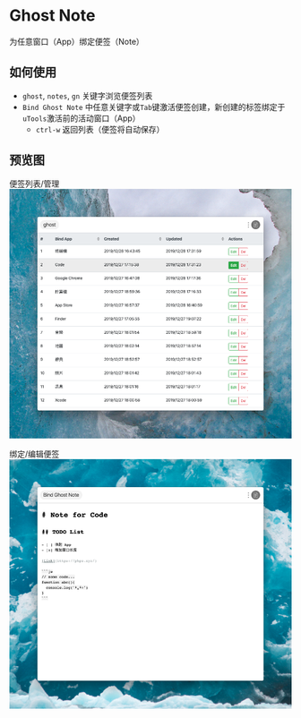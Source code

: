 # Ghost Note

为任意窗口（App）绑定便签（Note）

## 如何使用

- `ghost`, `notes`, `gn` 关键字浏览便签列表
- `Bind Ghost Note` 中任意关键字或`Tab`键激活便签创建，新创建的标签绑定于`uTools`激活前的活动窗口（App）
    - `ctrl-w` 返回列表（便签将自动保存）

## 预览图

便签列表/管理
![Ghost Note](https://raw.githubusercontent.com/dofy/utools-ghost-note/master/images/list.png)

绑定/编辑便签
![Ghost Note](https://raw.githubusercontent.com/dofy/utools-ghost-note/master/images/bind.png)